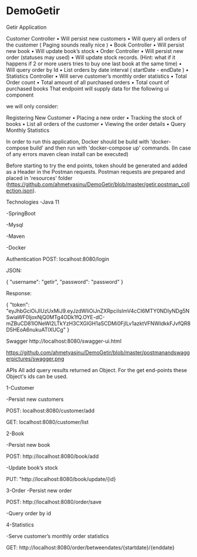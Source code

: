 # DemoGetir

Getir Application

Customer Controller
• Will persist new customers
• Will query all orders of the customer ( Paging sounds really nice )
• Book Controller
• Will persist new book
• Will update book’s stock
• Order Controller
• Will persist new order (statuses may used)
• Will update stock records.
(Hint: what if it happens if 2 or more users tries to buy one last book
at the same time)
• Will query order by Id
• List orders by date interval ( startDate - endDate )
• Statistics Controller
• Will serve customer’s monthly order statistics
• Total Order count
• Total amount of all purchased orders
• Total count of purchased books
That endpoint will supply data for the following ui component

we will only consider:

Registering New Customer
• Placing a new order
• Tracking the stock of books
• List all orders of the customer
• Viewing the order details
• Query Monthly Statistics

In order to run this application, Docker should be build with 'docker-compose build' and then run with 'docker-compose up' commands. 
(In case of any errors maven clean install can be executed)

Before starting to try the end points, token should be generated and added as a Header in the Postman requests. 
Postman requests are prepared and placed in 'resources' folder (https://github.com/ahmetyasinu/DemoGetir/blob/master/getir.postman_collection.json).

Technologies
-Java 11

-SpringBoot

-Mysql

-Maven

-Docker


Authentication
POST: localhost:8080/login

JSON:

{ "username": "getir", "password": "password" }

Response:

{ "token": "eyJhbGciOiJIUzUxMiJ9.eyJzdWIiOiJnZXRpciIsImV4cCI6MTY0NDIyNDg5NSwiaWF0IjoxNjQ0MTg4ODk1fQ.OYE-dC-mZBuCD81lONeWl2LTkYzH3CXGlGH1aSCDMi0FjILv1azktVFNWIdkkFJvfQR8D5HEoA6nukuATlXUCg" }

Swagger
http://localhost:8080/swagger-ui.html

https://github.com/ahmetyasinu/DemoGetir/blob/master/postmanandswaggerpictures/swagger.png

APIs
All add query results returned an Object. For the get end-points these Object's ids can be used.

1-Customer

-Persist new customers

POST: localhost:8080/customer/add


GET: 	localhost:8080/customer/list

2-Book

-Persist new book

POST: http://localhost:8080/book/add

-Update book’s stock

PUT: "http://localhost:8080/book/update/{id}

3-Order
-Persist new order

POST: http://localhost:8080/order/save

-Query order by id

4-Statistics

-Serve customer’s monthly order statistics

GET: http://localhost:8080/order/betweendates/{startdate}/{enddate}

